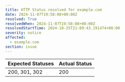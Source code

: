 ```yaml
---
title: HTTP Status resolved for example.com
date: 2024-11-07T19:58:08+00:00Z
resolved: True
resolvedWhen: 2024-11-07T19:58:08+00:00Z
resolvedStartTime: 2024-10-25T21:09:43.191474+00:00
severity: notice
affected:
  - example.com
section: issue
---
```


| Expected Statuses | Actual Status  |
|-------------------|----------------|
| 200, 301, 302 | 200 |

